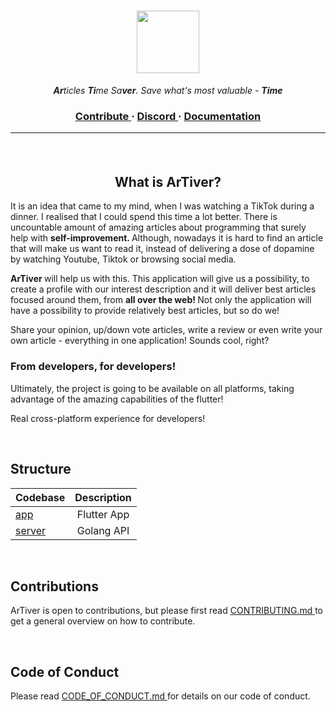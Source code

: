 <h1 align="center"> 
  <img src="https://cdn.discordapp.com/attachments/758015366545801267/853419305794273310/Photo_1623541349983.png" width="100">
</h1>

<p align="center"> <i> <b>Ar</b>ticles <b>Ti</b>me Sa<b>ver</b>. Save what's most valuable - <b> Time </b> </i> </p>

<h3 align="center">
  <a href="https://github.com/wzslr321/artiver/blob/main/CONTRIBUTING.md"> Contribute </a> 
  <span> · </span>
  <a href="https://discord.gg/NqsCHwFFnQ"> Discord </a>
  <span> · </span>
  <a href="https://github.com/wzslr321/artiver/blob/main/DOCUMENTATION.md"> Documentation </a>

---
  
<br>
  
  <h2 align="center"> What is ArTiver? </h2>

It is an idea that came to my mind, when I was watching a TikTok during a dinner. I realised that
I could spend this time a lot better. There is uncountable amount of amazing articles about 
programming that surely help with <b> self-improvement. </b> Although, nowadays it is hard to
find an article that will make us want to read it, instead of delivering a dose of dopamine by 
watching Youtube, Tiktok or browsing social media. 

<b> ArTiver </b> will help us with this. This application will give us a possibility,
to create a profile with our interest description and it will deliver best articles focused around them,
from <b> all over the web! </b>
Not only the application will have a possibility to provide relatively best articles, but so do we!

Share your opinion, up/down vote articles, write a review or even write your own article -
everything in one application! Sounds cool, right?

<h3> From developers, for developers! </h3>
  
Ultimately, the project is going to be available on all platforms, taking advantage of the amazing capabilities of the flutter!
  
Real cross-platform experience for developers!

<br>  
  
## Structure

| Codebase              |        Description        |
| :-------------------- | :-----------------------: |
| [app](app)            |        Flutter App        |
| [server](server)      |        Golang API         |

<br>  
  
## Contributions
  ArTiver is open to contributions, but please first read <a href="https://github.com/wzslr321/artiver/blob/main/CONTRIBUTING.md"> CONTRIBUTING.md </a> to get
a general overview on how to contribute.
  
<br>  
  
## Code of Conduct
  Please read <a href="https://github.com/wzslr321/artiver/blob/main/CODE_OF_CONDUCT.md"> CODE_OF_CONDUCT.md </a> for details on our code of conduct.
